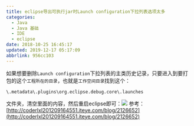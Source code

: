 ```yaml
---
title: eclipse导出可执行jar时Launch configuration下拉列表选项太多
categories: 
  - Java
  - Java 基础
  - IDE
  - eclipse
date: 2018-10-25 16:45:17
updated: 2019-12-17 05:17:09
abbrlink: 956cc103
---
```

<div id='my_toc'></div>
<style>.header_1{margin-left: 1em;}.header_2{margin-left: 2em;}.header_3{margin-left: 3em;}.header_4{margin-left: 4em;}.header_5{margin-left: 5em;}.header_6{margin-left: 6em;}</style>
<!--more-->
<script>if (navigator.platform.search('arm')==-1){document.getElementById('my_toc').style.display = 'none';}var e,p = document.getElementsByTagName('p');while (p.length>0) {e = p[0];e.parentElement.removeChild(e);}</script>

<!--end-->
如果想要删除`Launch configuration`下拉列表的主类历史记录，只要进入到要打包的这个`工程所在的目录`，也就是`工作空间目录`找到这个：
```
\.metadata\.plugins\org.eclipse.debug.core\.launches
```
文件夹，清空里面的内容，然后重启eclipse即可：![](https://image-1257720033.cos.ap-shanghai.myqcloud.com/blog/Java/IDE%E4%BD%BF%E7%94%A8/eclipse%E5%AF%BC%E5%87%BA%E5%8F%AF%E6%89%A7%E8%A1%8Cjar%E6%97%B6Launch%20configuration%E9%80%89%E9%A1%B9%E5%A4%AA%E5%A4%9A/qingli_launch.png)
参考：[http://coderlxl201209164551.iteye.com/blog/2126652](http://coderlxl201209164551.iteye.com/blog/2126652)
